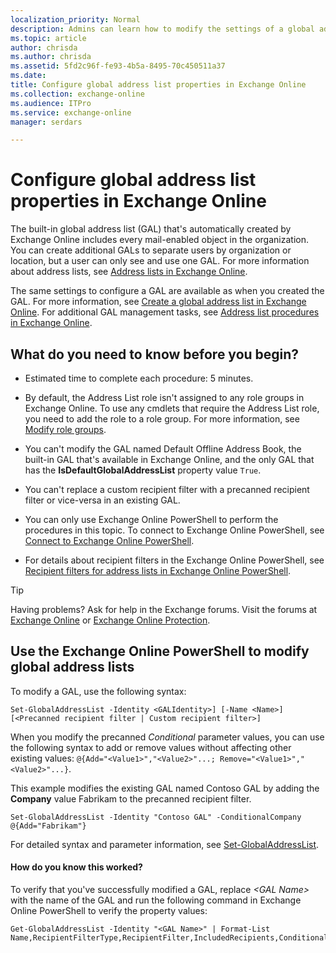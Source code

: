 ```yaml
---
localization_priority: Normal
description: Admins can learn how to modify the settings of a global address list (GAL) in Exchange Online.
ms.topic: article
author: chrisda
ms.author: chrisda
ms.assetid: 5fd2c96f-fe93-4b5a-8495-70c450511a37
ms.date: 
title: Configure global address list properties in Exchange Online
ms.collection: exchange-online
ms.audience: ITPro
ms.service: exchange-online
manager: serdars

---
```


# Configure global address list properties in Exchange Online

The built-in global address list (GAL) that's automatically created by Exchange Online includes every mail-enabled object in the organization. You can create additional GALs to separate users by organization or location, but a user can only see and use one GAL. For more information about address lists, see [Address lists in Exchange Online](address-lists.md).

The same settings to configure a GAL are available as when you created the GAL. For more information, see [Create a global address list in Exchange Online](create-global-address-list.md). For additional GAL management tasks, see [Address list procedures in Exchange Online](address-list-procedures.md).

## What do you need to know before you begin?

- Estimated time to complete each procedure: 5 minutes.

- By default, the Address List role isn't assigned to any role groups in Exchange Online. To use any cmdlets that require the Address List role, you need to add the role to a role group. For more information, see [Modify role groups](../../permissions-exo/role-groups.md#modify-role-groups).

- You can't modify the GAL named Default Offline Address Book, the built-in GAL that's available in Exchange Online, and the only GAL that has the **IsDefaultGlobalAddressList** property value `True`.

- You can't replace a custom recipient filter with a precanned recipient filter or vice-versa in an existing GAL.

- You can only use Exchange Online PowerShell to perform the procedures in this topic. To connect to Exchange Online PowerShell, see [Connect to Exchange Online PowerShell](https://docs.microsoft.com/powershell/exchange/exchange-online/connect-to-exchange-online-powershell/connect-to-exchange-online-powershell).

- For details about recipient filters in the Exchange Online PowerShell, see [Recipient filters for address lists in Exchange Online PowerShell](use-recipient-filters-to-create-an-address-list.md).

> [!TIP]
> Having problems? Ask for help in the Exchange forums. Visit the forums at [Exchange Online](https://go.microsoft.com/fwlink/p/?linkId=267542) or [Exchange Online Protection](https://go.microsoft.com/fwlink/p/?linkId=285351).

## Use the Exchange Online PowerShell to modify global address lists

To modify a GAL, use the following syntax:

```
Set-GlobalAddressList -Identity <GALIdentity>] [-Name <Name>] [<Precanned recipient filter | Custom recipient filter>]
```

When you modify the precanned _Conditional_ parameter values, you can use the following syntax to add or remove values without affecting other existing values: `@{Add="<Value1>","<Value2>"...; Remove="<Value1>","<Value2>"...}`.

This example modifies the existing GAL named Contoso GAL by adding the **Company** value Fabrikam to the precanned recipient filter.

```
Set-GlobalAddressList -Identity "Contoso GAL" -ConditionalCompany @{Add="Fabrikam"}
```

For detailed syntax and parameter information, see [Set-GlobalAddressList](http://technet.microsoft.com/library/96bf236f-0fb8-44db-9b22-ddc0933db951.aspx).

#### How do you know this worked?

To verify that you've successfully modified a GAL, replace _\<GAL Name\>_ with the name of the GAL and run the following command in Exchange Online PowerShell to verify the property values:

```
Get-GlobalAddressList -Identity "<GAL Name>" | Format-List Name,RecipientFilterType,RecipientFilter,IncludedRecipients,Conditional*
```

